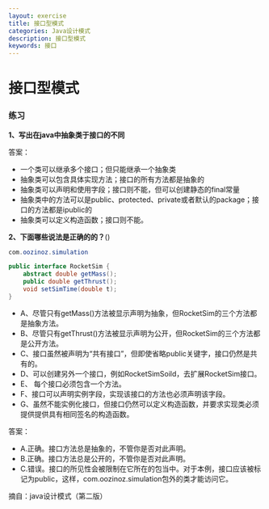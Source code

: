 ```yaml
---
layout: exercise
title: 接口型模式
categories: Java设计模式
description: 接口型模式
keywords: 接口
---
```



# 接口型模式


### 练习
**1、写出在java中抽象类于接口的不同**

答案：

* 一个类可以继承多个接口；但只能继承一个抽象类
* 抽象类可以包含具体实现方法；接口的所有方法都是抽象的
* 抽象类可以声明和使用字段；接口则不能，但可以创建静态的final常量
* 抽象类中的方法可以是public、protected、private或者默认的package；接口的方法都是ipublic的
* 抽象类可以定义构造函数；接口则不能。

**2、下面哪些说法是正确的的？**()

```java
com.oozinoz.simulation

public interface RocketSim {
	abstract double getMass();
	public double getThrust();
	void setSimTime(double t);
} 
```
* A、尽管只有getMass()方法被显示声明为抽象，但RocketSim的三个方法都是抽象方法。
* B、尽管只有getThrust()方法被显示声明为公开，但RocketSim的三个方法都是公开方法。
* C、接口虽然被声明为“共有接口”，但即使省略public关键字，接口仍然是共有的。
* D、可以创建另外一个接口，例如RocketSimSoild，去扩展RocketSim接口。
* E、 每个接口必须包含一个方法。
* F、接口可以声明实例字段，实现该接口的方法也必须声明该字段。
* G、虽然不能实例化接口，但接口仍然可以定义构造函数，并要求实现类必须提供提供具有相同签名的构造函数。

答案：

* A.正确。接口方法总是抽象的，不管你是否对此声明。
* B.正确。接口方法总是公开的，不管你是否对此声明。
* C.错误。接口的所见性会被限制在它所在的包当中。对于本例，接口应该被标记为public，这样，com.oozinoz.simulation包外的类才能访问它。




摘自：java设计模式（第二版）
